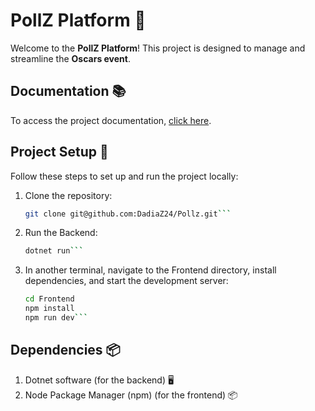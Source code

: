 # PollZ Platform 🎉

Welcome to the **PollZ Platform**! This project is designed to manage and streamline the **Oscars event**.

## Documentation 📚

To access the project documentation, [click here](https://dadiaz24.github.io/Pollz/).

## Project Setup 🚀

Follow these steps to set up and run the project locally:

1. Clone the repository:
   ```bash
   git clone git@github.com:DadiaZ24/Pollz.git```
2. Run the Backend:
   ```bash
   dotnet run```
3. In another terminal, navigate to the Frontend directory, install dependencies, and start the development server:
   ```bash
   cd Frontend
   npm install
   npm run dev```

## Dependencies 📦

1. Dotnet software (for the backend) 🖥️
2. Node Package Manager (npm) (for the frontend) 📦
